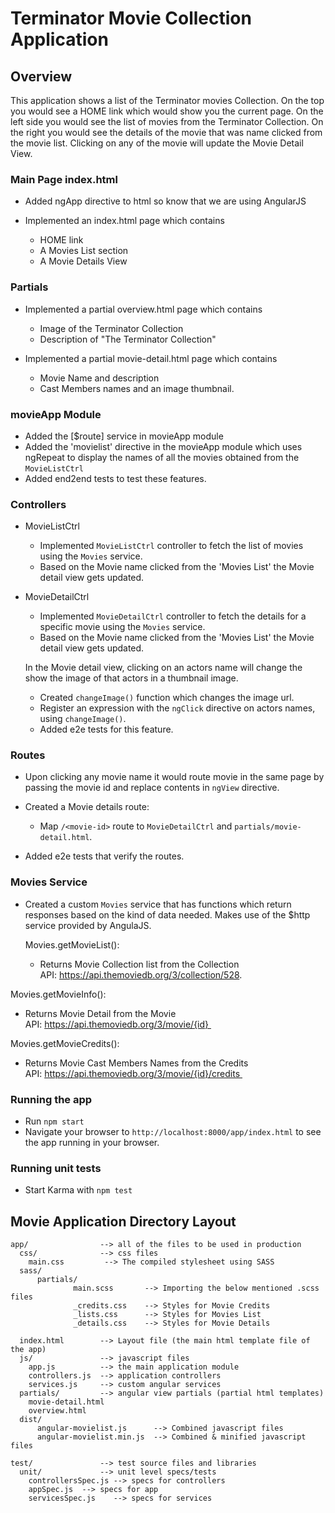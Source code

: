 # Terminator Movie Collection Application

## Overview

This application shows a list of the Terminator movies Collection.
On the top you would see a HOME link which would show you the current page.
On the left side you would see the list of movies from the Terminator Collection.
On the right you would see the details of the movie that was name clicked from the movie list.
Clicking on any of the movie will update the Movie Detail View.


### Main Page index.html

- Added ngApp directive to html so know that we are using AngularJS

- Implemented an index.html page which contains 
  - HOME link
  - A Movies List section
  - A Movie Details View

### Partials

- Implemented a partial overview.html page which contains 
  - Image of the Terminator Collection
  - Description of "The Terminator Collection"
  
- Implemented a partial movie-detail.html page which contains 
  - Movie Name and description
  - Cast Members names and an image thumbnail.
  

### movieApp Module

- Added the [$route] service in movieApp module
- Added the 'movielist' directive in the movieApp module which uses ngRepeat to display the names of all the movies obtained from the 
  `MovieListCtrl`
- Added end2end tests to test these features.

### Controllers

 - MovieListCtrl
  	- Implemented `MovieListCtrl` controller to fetch the list of movies using the `Movies` service.
	- Based on the Movie name clicked from the 'Movies List' the Movie detail view gets updated.


 - MovieDetailCtrl
	- Implemented `MovieDetailCtrl` controller to fetch the details for a specific movie using the `Movies` service.
	- Based on the Movie name clicked from the 'Movies List' the Movie detail view gets updated.

	In the Movie detail view, clicking on an actors name will change the show the image of that actors in a thumbnail image.
	- Created `changeImage()` function which changes the image url.
	- Register an expression with the `ngClick` directive on actors names, using
  	`changeImage()`.
	- Added e2e tests for this feature.


### Routes

 - Upon clicking any movie name it would route movie in the same page by passing the movie id
   and replace contents in `ngView` directive.

 - Created a Movie details route:
   - Map `/<movie-id>` route to `MovieDetailCtrl` and `partials/movie-detail.html`.
  
 - Added e2e tests that verify the routes.
  

### Movies Service

 - Created a custom `Movies` service that has functions which return responses based on the kind of data needed.
   Makes use of the $http service provided by AngulaJS.

   Movies.getMovieList():
    
   - Returns Movie Collection list from the Collection API: https://api.themoviedb.org/3/collection/528.
  
  Movies.getMovieInfo():
  
   - Returns Movie Detail from the Movie API: https://api.themoviedb.org/3/movie/{id} 
  
  Movies.getMovieCredits():
   - Returns Movie Cast Members Names from the Credits API: https://api.themoviedb.org/3/movie/{id}/credits 

### Running the app

- Run `npm start`
- Navigate your browser to `http://localhost:8000/app/index.html` to see the app running in your browser.

### Running unit tests

- Start Karma with `npm test`

## Movie Application Directory Layout

    app/                --> all of the files to be used in production
      css/              --> css files
        main.css         --> The compiled stylesheet using SASS
      sass/
          partials/
                  main.scss       --> Importing the below mentioned .scss files
                  _credits.css	  --> Styles for Movie Credits
                  _lists.css	  --> Styles for Movies List
                  _details.css	  --> Styles for Movie Details
                  
      index.html        --> Layout file (the main html template file of the app)
      js/               --> javascript files
        app.js          --> the main application module
        controllers.js  --> application controllers
        services.js     --> custom angular services
      partials/         --> angular view partials (partial html templates)
        movie-detail.html
        overview.html
      dist/
          angular-movielist.js		--> Combined javascript files
          angular-movielist.min.js	--> Combined & minified javascript files
      
    test/               --> test source files and libraries
      unit/             --> unit level specs/tests
        controllersSpec.js --> specs for controllers
        appSpec.js  --> specs for app
        servicesSpec.js    --> specs for services


